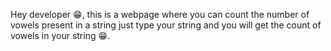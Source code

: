 Hey developer 😁, this is a webpage where you can count the number of vowels present in a string just type your string and you will get the count of vowels in your string 😁.
